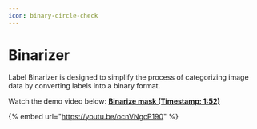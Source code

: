 ```yaml
---
icon: binary-circle-check
---
```


# Binarizer

Label Binarizer is designed to simplify the process of categorizing image data by converting labels into a binary format.



Watch the demo video below: [**Binarize mask (Timestamp: 1:52)**](https://youtu.be/ocnVNgcP190?t=110)

{% embed url="https://youtu.be/ocnVNgcP190" %}

